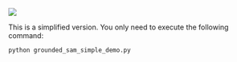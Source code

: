 ![](./assets/Grounded-SAM_logo.png)

This is a simplified version. You only need to execute the following command:

```shell
python grounded_sam_simple_demo.py
```